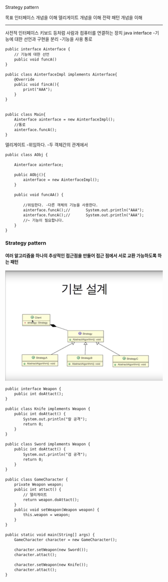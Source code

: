 
Strategy pattern

목표
인터페이스 개념을 이해
델리게이트 개념을 이해
전략 패턴 개념을 이해



---
사전적 인터페이스
키보드 등처럼 사람과 컴퓨터를 연결하는 장치
java interface
-기능에 대한 선언과 구현을 분리
-기능을 사용 통로

```
public interface Ainterface {
    // 기능에 대한 선언
    public void funcA()
}

public class AinterfaceImpl implements Ainterface{
    @Override
    public void fincA(){
        print("AAA");
    }
}


public class Main{
    Ainterface ainterface = new AinterfaceImpl();
    //통로
    ainterface.funcA();
}
```


델리게이트
-위임하다.
-두 객체간의 관계에서


```
public class AObj {

	Ainterface ainterface;

	public AObj(){
		ainterface = new AinterfaceImpl();
	}

	public void funcAA() {

		//위임한다. -다른 객체의 기능을 사용한다.
		ainterface.funcA();//		System.out.println("AAA");
		ainterface.funcA();//		System.out.println("AAA");
		//~ 기능이 필요합니다.
	}
}
```


### Strategy pattern
#### 여러 알고리즘을 하나의 추상적인 접근점을 만들어 접근 점에서 서로 교환 가능하도록 하는 패턴
![기본설계](./Strategy.png)


```
public interface Weapon {
	public int doAttact();
}

public class Knife implements Weapon {
	public int doAttact() {
		System.out.println("칼 공격");
		return 0;
	}
}

public class Sword implements Weapon {
	public int doAttact() {
		System.out.println("검 공격");
		return 0;
	}
}

public class GameCharacter {
	private Weapon weapon;
	public int attact() {
        // 델리게이트
		return weapon.doAttact();
	}
	public void setWeapon(Weapon weapon) {
		this.weapon = weapon;
	}
}

public static void main(String[] args) {
    GameCharacter character = new GameCharacter();

    character.setWeapon(new Sword());
    character.attact();

    character.setWeapon(new Knife());
    character.attact();
}

```
